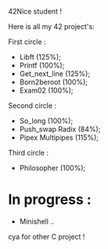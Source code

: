 42Nice student !

Here is all my 42 project's:

First circle :

- Libft (125%);
- Printf (100%);
- Get_next_line (125%);
- Born2beroot (100%);
- Exam02 (100%);

Second circle :

- So_long (100%);
- Push_swap Radix (84%);
- Pipex Multipipes (115%);

Third circle : 

- Philosopher (100%);

# In progress :
- Minishell ..

cya for other C project ! 
